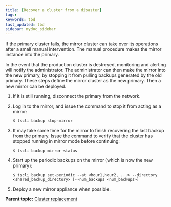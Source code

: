 ```yaml
---
title: [Recover a cluster from a disaster]
tags:
keywords: tbd
last_updated: tbd
sidebar: mydoc_sidebar
---
```

If the primary cluster fails, the mirror cluster can take over its operations after a small manual intervention. The manual procedure makes the mirror instance into the primary.

In the event that the production cluster is destroyed, monitoring and alerting will notify the administrator. The administrator can then make the mirror into the new primary, by stopping it from pulling backups generated by the old primary. These steps define the mirror cluster as the new primary. Then a new mirror can be deployed.

1. If it is still running, disconnect the primary from the network.
2. Log in to the mirror, and issue the command to stop it from acting as a mirror:

    ```
    $ tscli backup stop-mirror
    ```

3. It may take some time for the mirror to finish recovering the last backup from the primary. Issue the command to verify that the cluster has stopped running in mirror mode before continuing:

    ```
    $ tscli backup mirror-status
    ```

4. Start up the periodic backups on the mirror \(which is now the new primary\):

    ```
    $ tscli backup set-periodic --at <hour1,hour2, ...> --directory <shared_backup_directory> [--num_backups <num_backups>]
    ```

5. Deploy a new mirror appliance when possible.

**Parent topic:** [Cluster replacement](../../disaster_recovery/disaster_recovery/cluster_replacement.html)
